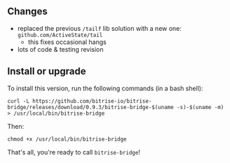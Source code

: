 ## Changes

* replaced the previous `/tailf` lib solution with a new one: `github.com/ActiveState/tail`
    * this fixes occasional hangs
* lots of code & testing revision


## Install or upgrade

To install this version, run the following commands (in a bash shell):

```
curl -L https://github.com/bitrise-io/bitrise-bridge/releases/download/0.9.3/bitrise-bridge-$(uname -s)-$(uname -m) > /usr/local/bin/bitrise-bridge
```

Then:

```
chmod +x /usr/local/bin/bitrise-bridge
```

That's all, you're ready to call `bitrise-bridge`!

